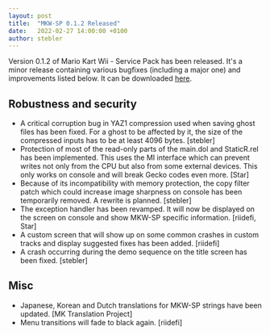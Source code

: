 ```yaml
---
layout: post
title:  "MKW-SP 0.1.2 Released"
date:   2022-02-27 14:00:00 +0100
author: stebler
---
```


Version 0.1.2 of Mario Kart Wii - Service Pack has been released. It's a minor release containing various bugfixes (including a major one) and improvements listed below. It can be downloaded [here](https://github.com/stblr/mkw-sp/releases/download/v0.1.2/mkw-sp-v0.1.2.zip).

## Robustness and security

- A critical corruption bug in YAZ1 compression used when saving ghost files has been fixed. For a ghost to be affected by it, the size of the compressed inputs has to be at least 4096 bytes. [stebler]
- Protection of most of the read-only parts of the main.dol and StaticR.rel has been implemented. This uses the MI interface which can prevent writes not only from the CPU but also from some external devices. This only works on console and will break Gecko codes even more. [Star]
- Because of its incompatibility with memory protection, the copy filter patch which could increase image sharpness on console has been temporarily removed. A rewrite is planned. [stebler]
- The exception handler has been revamped. It will now be displayed on the screen on console and show MKW-SP specific information. [riidefi, Star]
- A custom screen that will show up on some common crashes in custom tracks and display suggested fixes has been added. [riidefi]
- A crash occurring during the demo sequence on the title screen has been fixed. [stebler]

## Misc

- Japanese, Korean and Dutch translations for MKW-SP strings have been updated. [MK Translation Project]
- Menu transitions will fade to black again. [riidefi]
